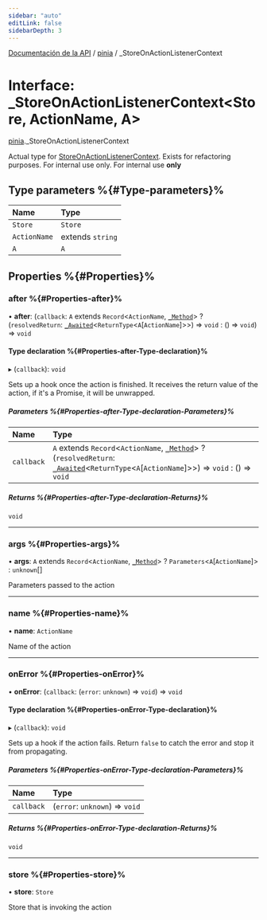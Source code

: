 ```yaml
---
sidebar: "auto"
editLink: false
sidebarDepth: 3
---
```


[Documentación de la API](../index.md) / [pinia](../modules/pinia.md) / \_StoreOnActionListenerContext

# Interface: \_StoreOnActionListenerContext<Store, ActionName, A\>

[pinia](../modules/pinia.md)._StoreOnActionListenerContext

Actual type for [StoreOnActionListenerContext](../modules/pinia.md#storeonactionlistenercontext). Exists for refactoring
purposes. For internal use only.
For internal use **only**

## Type parameters %{#Type-parameters}%

| Name | Type |
| :------ | :------ |
| `Store` | `Store` |
| `ActionName` | extends `string` |
| `A` | `A` |

## Properties %{#Properties}%

### after %{#Properties-after}%

• **after**: (`callback`: `A` extends `Record`<`ActionName`, [`_Method`](../modules/pinia.md#_method)\> ? (`resolvedReturn`: [`_Awaited`](../modules/pinia.md#_awaited)<`ReturnType`<`A`[`ActionName`]\>\>) => `void` : () => `void`) => `void`

#### Type declaration %{#Properties-after-Type-declaration}%

▸ (`callback`): `void`

Sets up a hook once the action is finished. It receives the return value
of the action, if it's a Promise, it will be unwrapped.

##### Parameters %{#Properties-after-Type-declaration-Parameters}%

| Name | Type |
| :------ | :------ |
| `callback` | `A` extends `Record`<`ActionName`, [`_Method`](../modules/pinia.md#_method)\> ? (`resolvedReturn`: [`_Awaited`](../modules/pinia.md#_awaited)<`ReturnType`<`A`[`ActionName`]\>\>) => `void` : () => `void` |

##### Returns %{#Properties-after-Type-declaration-Returns}%

`void`

___

### args %{#Properties-args}%

• **args**: `A` extends `Record`<`ActionName`, [`_Method`](../modules/pinia.md#_method)\> ? `Parameters`<`A`[`ActionName`]\> : `unknown`[]

Parameters passed to the action

___

### name %{#Properties-name}%

• **name**: `ActionName`

Name of the action

___

### onError %{#Properties-onError}%

• **onError**: (`callback`: (`error`: `unknown`) => `void`) => `void`

#### Type declaration %{#Properties-onError-Type-declaration}%

▸ (`callback`): `void`

Sets up a hook if the action fails. Return `false` to catch the error and
stop it from propagating.

##### Parameters %{#Properties-onError-Type-declaration-Parameters}%

| Name | Type |
| :------ | :------ |
| `callback` | (`error`: `unknown`) => `void` |

##### Returns %{#Properties-onError-Type-declaration-Returns}%

`void`

___

### store %{#Properties-store}%

• **store**: `Store`

Store that is invoking the action
